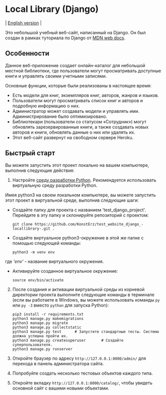 # Local Library (Django)

| [English version](https://github.com/KonstErz/test_website_django_-locallibrary-/blob/master/README.md) |

Это небольшой учебный веб-сайт, написанный на Django.
Он был создан в рамках туториала по Django от [MDN web docs](https://developer.mozilla.org/ru/docs/Learn/Server-side/Django).


## Особенности

Данное веб-приложение создает онлайн-каталог для небольшой местной библиотеки, где пользователи могут просматривать доступные книги и управлять своими учетными записями.

Основные функции, которые были реализованы в настоящее время:

+ Есть модели для книг, экземпляров книг, авторов, жанров и языков.
+ Пользователи могут просматривать список книг и авторов и подробную информацию о них.
+ Администратор может создавать модели и управлять ими. Администрирование было оптимизировано.
+ Библиотекари (пользователи со статусом «Сотрудник») могут обновлять зарезервированные книги, а также создавать новых авторов и книги, обновлять данные о них или удалять их.
+ Этот веб-сайт развернут на свободном сервере Heroku.

## Быстрый старт

Вы можете запустить этот проект локально на вашем компьютере, выполнив следующие действия:

1. Настройте [среду разработки Python](https://developer.mozilla.org/ru/docs/Learn/Server-side/Django/development_environment). Рекомендуется использовать виртуальную среду разработки Python.  

Имея python3 на своем локальном компьютере, вы можете запустить этот проект в виртуальной среде, выполнив следующие шаги:  

+ Создайте папку для проекта с названием 'test_django_project'. Перейдите в эту папку и склонируйте репозиторий с проектом:

    ```
    git clone https://github.com/KonstErz/test_website_django_-locallibrary-.git .
    ```

+ Создайте виртуальное python3-окружение в этой же папке с помощью следующей команды:

    ```
    python3 -m venv env
    ```

где *'env'* - название виртуального окружения.

+ Активируйте созданное виртуальное окружение:

    ```
    source env/bin/activate
    ```

2. После создания и активации виртуальной среды из корневой директории проекта выполните следующие команды в терминале (если вы работаете в Windows, вы можете использовать команды `py` или `py -3` вместо `python` для запуска Python):

    ```
    pip3 install -r requirements.txt
    python3 manage.py makemigrations
    python3 manage.py migrate
    python3 manage.py collectstatic
    python3 manage.py test      # Запустите стандартные тесты. Система должна успешна пройти их.
    python3 manage.py createsuperuser       # Создайте суперпользователя.
    python3 manage.py runserver
    ```

3. Откройте браузер по адресу `http://127.0.0.1:8000/admin/` для перехода в панель администратора сайта.
4. Попробуйте создать несколько тестовых объектов каждого типа.
5. Откройте вкладку `http://127.0.0.1:8000/catalog/`, чтобы увидеть основной сайт с вашими новыми объектами.
